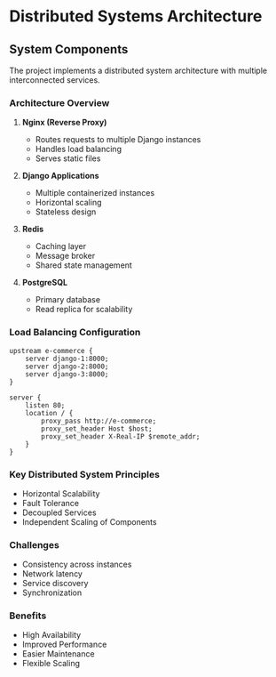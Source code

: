 # Distributed Systems Architecture

## System Components
The project implements a distributed system architecture with multiple interconnected services.

### Architecture Overview
1. **Nginx (Reverse Proxy)**
   - Routes requests to multiple Django instances
   - Handles load balancing
   - Serves static files

2. **Django Applications**
   - Multiple containerized instances
   - Horizontal scaling
   - Stateless design

3. **Redis**
   - Caching layer
   - Message broker
   - Shared state management

4. **PostgreSQL**
   - Primary database
   - Read replica for scalability

### Load Balancing Configuration
```nginx
upstream e-commerce {
    server django-1:8000;
    server django-2:8000;
    server django-3:8000;
}

server {
    listen 80;
    location / {
        proxy_pass http://e-commerce;
        proxy_set_header Host $host;
        proxy_set_header X-Real-IP $remote_addr;
    }
}
```

### Key Distributed System Principles
- Horizontal Scalability
- Fault Tolerance
- Decoupled Services
- Independent Scaling of Components

### Challenges
- Consistency across instances
- Network latency
- Service discovery
- Synchronization

### Benefits
- High Availability
- Improved Performance
- Easier Maintenance
- Flexible Scaling